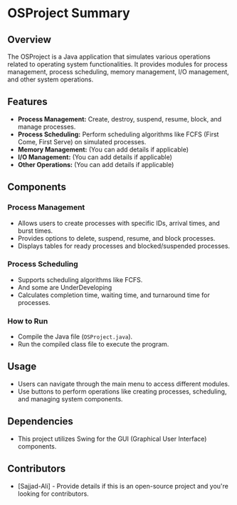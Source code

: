 # OSProject Summary

## Overview
The OSProject is a Java application that simulates various operations related to operating system functionalities. It provides modules for process management, process scheduling, memory management, I/O management, and other system operations.

## Features
- **Process Management:** Create, destroy, suspend, resume, block, and manage processes.
- **Process Scheduling:** Perform scheduling algorithms like FCFS (First Come, First Serve) on simulated processes.
- **Memory Management:** (You can add details if applicable)
- **I/O Management:** (You can add details if applicable)
- **Other Operations:** (You can add details if applicable)

## Components
### Process Management
- Allows users to create processes with specific IDs, arrival times, and burst times.
- Provides options to delete, suspend, resume, and block processes.
- Displays tables for ready processes and blocked/suspended processes.

### Process Scheduling
- Supports scheduling algorithms like FCFS.
- And some are UnderDeveloping
- Calculates completion time, waiting time, and turnaround time for processes.

### How to Run
- Compile the Java file (`OSProject.java`).
- Run the compiled class file to execute the program.

## Usage
- Users can navigate through the main menu to access different modules.
- Use buttons to perform operations like creating processes, scheduling, and managing system components.

## Dependencies
- This project utilizes Swing for the GUI (Graphical User Interface) components.

## Contributors
- [Sajjad-Ali] - Provide details if this is an open-source project and you're looking for contributors.

